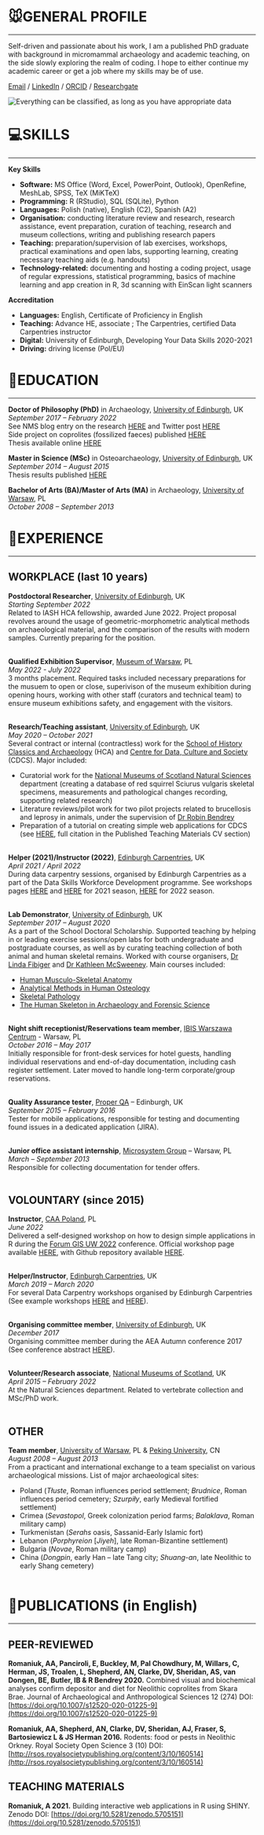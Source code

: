 # 🐭GENERAL PROFILE
---

Self-driven and passionate about his work, I am a published PhD graduate with background in micromammal archaeology and academic teaching, on the side slowly exploring the realm of coding. I hope to either continue my academic career or get a job where my skills may be of use.

[Email](mailto:andrzej9001@gmail.com) / [LinkedIn](https://www.linkedin.com/in/andrzej-aleksander-romaniuk-74145292/) / [ORCID](https://orcid.org/0000-0002-4977-9241) / [Researchgate](https://www.researchgate.net/profile/Andrzej-Romaniuk)

![Everything can be classified, as long as you have appropriate data](Background.jpg)


# 💻SKILLS
---

**Key Skills**
-	**Software:**          MS Office (Word, Excel, PowerPoint, Outlook), OpenRefine, MeshLab, SPSS, TeX (MiKTeX)
-	**Programming:**       R (RStudio), SQL (SQLite), Python
-	**Languages:**         Polish (native), English (C2), Spanish (A2)
-	**Organisation:**      conducting literature review and research, research assistance, event preparation, curation of teaching, research and museum collections, writing and publishing research papers
-	**Teaching:**          preparation/supervision of lab exercises, workshops, practical examinations and
                     open labs, supporting learning, creating necessary teaching aids (e.g. handouts)
-	**Technology-related:**  documenting and hosting a coding project, usage of regular expressions, statistical programming, basics of machine learning and app creation in R, 3d scanning with EinScan light scanners

**Accreditation**
-	**Languages:**        English, Certificate of Proficiency in English
-	**Teaching:**          Advance HE, associate ; The Carpentries, certified Data Carpentries instructor
-	**Digital:**           University of Edinburgh, Developing Your Data Skills 2020-2021
-	**Driving:**           driving license (Pol/EU)

# 🔬EDUCATION
---

**Doctor of Philosophy (PhD)** in Archaeology, [University of Edinburgh](https://www.ed.ac.uk/history-classics-archaeology), UK <br>
*September 2017 – February 2022* <br>
See NMS blog entry on the research [HERE](https://blog.nms.ac.uk/2018/04/04/of-voles-and-men/) and Twitter post [HERE](https://twitter.com/NatSciNMS/status/935119929292009472) <br>
Side project on coprolites (fossilized faeces) published [HERE](https://doi.org/10.1007/s12520-020-01225-9) <br>
Thesis available online [HERE](https://era.ed.ac.uk/handle/1842/38704) <br>

**Master in Science (MSc)** in Osteoarchaeology, [University of Edinburgh](https://www.ed.ac.uk/history-classics-archaeology), UK <br>
*September 2014 – August 2015* <br>
Thesis results published [HERE](http://rsos.royalsocietypublishing.org/content/3/10/160514) <br>

**Bachelor of Arts (BA)/Master of Arts (MA)** in Archaeology, [University of Warsaw](https://www.archeologia.uw.edu.pl/en/new-main-page/), PL <br>
*October 2008 – September 2013* <br>

# 🔨EXPERIENCE
---

## WORKPLACE (last 10 years)

**Postdoctoral Researcher**, [University of Edinburgh](https://www.ed.ac.uk/history-classics-archaeology), UK <br>
*Starting September 2022*<br>
Related to IASH HCA fellowship, awarded June 2022. Project proposal revolves around the usage of geometric-morphometric analytical methods on archaeological material, and the comparison of the results with modern samples. Currently preparing for the position. <br><br>

**Qualified Exhibition Supervisor**, [Museum of Warsaw](https://muzeumwarszawy.pl/en/), PL <br>
*May 2022 - July 2022*<br>
3 months placement. Required tasks included necessary preparations for the musuem to open or close, superivison of the museum exhibition during opening hours, working with other staff (curators and technical team) to ensure museum exhibitions safety, and engagement with the visitors. <br><br>

**Research/Teaching assistant**, [University of Edinburgh](https://www.ed.ac.uk/history-classics-archaeology), UK <br>
*May 2020 – October 2021*<br>
Several contract or internal (contractless) work for the [School of History Classics and Archaeology](https://www.ed.ac.uk/history-classics-archaeology) (HCA) and [Centre for Data, Culture and Society](https://www.cdcs.ed.ac.uk/) (CDCS). Major included:<br>
-	Curatorial work for the [National Museums of Scotland Natural Sciences](https://www.nms.ac.uk/collections-research/collections-departments/natural-sciences/) department (creating a database of red squirrel Sciurus vulgaris skeletal specimens, measurements and pathological changes recording, supporting related research)
-	Literature reviews/pilot work for two pilot projects related to brucellosis and leprosy in animals, under the supervision of [Dr Robin Bendrey](https://www.ed.ac.uk/history-classics-archaeology/about-us/staff-profiles/profile_academic.php?search=2&uun=rbendrey)
-	Preparation of a tutorial on creating simple web applications for CDCS (see [HERE](https://doi.org/10.5281/zenodo.5705151), full citation in the Published Teaching Materials CV section)<br><br>

**Helper (2021)/Instructor (2022)**, [Edinburgh Carpentries](https://edcarp.github.io/), UK<br>
*April 2021 / April 2022* <br>
During data carpentry sessions, organised by Edinburgh Carpentries as a part of the Data Skills Workforce Development programme. See workshops pages [HERE](https://edcarp.github.io/2021-4-20-sfc-dc/) and [HERE](https://edcarp.github.io/2021-4-26-sfc-dc/) for 2021 season, [HERE](https://edcarp.github.io/2022-04-12-wfd-dc-online/) for 2022 season. <br><br>


**Lab Demonstrator**, [University of Edinburgh](https://www.ed.ac.uk/history-classics-archaeology), UK <br>
*September 2017 – August 2020*  <br>
As a part of the School Doctoral Scholarship. Supported teaching by helping in or leading exercise sessions/open labs for both undergraduate and postgraduate courses, as well as by curating teaching collection of both animal and human skeletal remains. Worked with course organisers, [Dr Linda Fibiger](https://www.ed.ac.uk/history-classics-archaeology/about-us/staff-profiles/profile_tab1_academic.php?uun=lfibiger) and [Dr Kathleen McSweeney](https://www.ed.ac.uk/history-classics-archaeology/about-us/staff-profiles/profile_academic.php?search=8&uun=kmcsween). Main courses included:  <br> 
-	[Human Musculo-Skeletal Anatomy](http://www.drps.ed.ac.uk/15-16/dpt/cxpghc11367.htm)
-	[Analytical Methods in Human Osteology](http://www.drps.ed.ac.uk/16-17/dpt/cxpghc11230.htm)
-	[Skeletal Pathology](http://www-test.drps.ed.ac.uk/16-17/dpt/cxpghc11231.htm)
-	[The Human Skeleton in Archaeology and Forensic Science](http://www.drps.ed.ac.uk/20-21/dpt/cxarca08014.htm) <br><br>


**Night shift receptionist/Reservations team member**, [IBIS Warszawa Centrum](https://all.accor.com/hotel/2894/index.pl.shtml) - Warsaw, PL  <br>
*October 2016 – May 2017*   <br>
Initially responsible for front-desk services for hotel guests, handling individual reservations and end-of-day documentation, including cash register settlement. Later moved to handle long-term corporate/group reservations.<br><br>


**Quality Assurance tester**, [Proper QA](https://www.properqa.com/) – Edinburgh, UK  <br>
*September 2015 – February 2016* <br>
Tester for mobile applications, responsible for testing and documenting found issues in a dedicated application (JIRA). <br><br>


**Junior office assistant internship**, [Microsystem Group](https://gb.kompass.com/c/microsystem-group-andrzej-synejko-i-joanna-synejko-sp-j/pl080693/) – Warsaw, PL <br>
*March – September 2013* <br>
Responsible for collecting documentation for tender offers. <br><br>


## VOLOUNTARY (since 2015)

**Instructor**, [CAA Poland](https://pl.caa-international.org/), PL <br>
*June 2022* <br>
Delivered a self-designed workshop on how to design simple applications in R during the [Forum GIS UW 2022](https://pl.caa-international.org/caa-polska-forum-gis-uw-2022/) conference. Official workshop page available [HERE](https://pl.caa-international.org/2022/06/09/caa2022-data-science-projektowanie-aplikacji-shiny/?fbclid=IwAR1KVkgOmwrorUQ1l5X1TWxPvQ_PIePzv0C_o9LKeX-oTZY3RLG5YLPwtuI), with Github repository available [HERE](https://github.com/AndrzejRomaniuk/ShinySamouczek).<br><br>

**Helper/Instructor**, [Edinburgh Carpentries](https://edcarp.github.io/), UK <br>
*March 2019 – March 2020* <br>
For several Data Carpentry workshops organised by Edinburgh Carpentries (See example workshops [HERE](https://edcarp.github.io/2019-02-18-edinburgh-business-school/) and [HERE](https://edcarp.github.io/2019-05-06-edinburgh/)).<br><br>


**Organising committee member**, [University of Edinburgh](https://www.ed.ac.uk/history-classics-archaeology), UK <br>
*December 2017* <br>
Organising committee member during the AEA Autumn conference 2017 (See conference abstract [HERE](https://www.ed.ac.uk/files/atoms/files/aea_conference_final_programme.pdf)). <br><br>


**Volunteer/Research associate**, [National Museums of Scotland](https://www.nms.ac.uk/collections-research/collections-departments/natural-sciences/), UK <br>
*April 2015 – February 2022* <br>
At the Natural Sciences department. Related to vertebrate collection and MSc/PhD work. <br><br>


## OTHER

**Team member**, [University of Warsaw](https://www.archeologia.uw.edu.pl/en/new-main-page/), PL & [Peking University](http://archaeology.pku.edu.cn/), CN  <br>
*August 2008 – August 2013* <br>
From a practicant and international exchange to a team specialist on various archaeological missions. List of major archaeological sites: <br>
-	Poland (*Tłuste*, Roman influences period settlement; *Brudnice*, Roman influences period cemetery; *Szurpiły*, early Medieval fortified settlement)
-	Crimea (*Sevastopol*, Greek colonization period farms; *Balaklava*, Roman military camp)
-	Turkmenistan (*Serahs* oasis, Sassanid-Early Islamic fort)
-	Lebanon (*Porphyreion* [*Jiyeh*], late Roman-Bizantine settlement)
-	Bulgaria (*Novae*, Roman military camp)
-	China (*Dongpin*, early Han – late Tang city; *Shuang-an*, late Neolithic to early Shang cemetery) <br><br>


# 📖PUBLICATIONS (in English)
---

## PEER-REVIEWED

**Romaniuk, AA, Panciroli, E, Buckley, M, Pal Chowdhury, M, Willars, C, Herman, JS, Troalen, L, Shepherd, AN, Clarke, DV, Sheridan, AS, van Dongen, BE, Butler, IB & R Bendrey 2020.** Combined visual and biochemical analyses confirm depositor and diet for Neolithic coprolites from Skara Brae. Journal of Archaeological and Anthropological Sciences 12 (274) DOI: [https://doi.org/10.1007/s12520-020-01225-9](https://doi.org/10.1007/s12520-020-01225-9)

**Romaniuk, AA, Shepherd, AN, Clarke, DV, Sheridan, AJ, Fraser, S, Bartosiewicz L & JS Herman 2016.** Rodents: food or pests in Neolithic Orkney. Royal Society Open Science 3 (10) DOI: [http://rsos.royalsocietypublishing.org/content/3/10/160514](http://rsos.royalsocietypublishing.org/content/3/10/160514)

  
## TEACHING MATERIALS
  
**Romaniuk, A 2021.** Building interactive web applications in R using SHINY. Zenodo DOI: [https://doi.org/10.5281/zenodo.5705151](https://doi.org/10.5281/zenodo.5705151)

